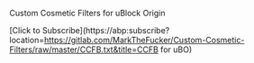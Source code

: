 Custom Cosmetic Filters for uBlock Origin

[Click to Subscribe](https://abp:subscribe?location=https://gitlab.com/MarkTheFucker/Custom-Cosmetic-Filters/raw/master/CCFB.txt&title=CCFB for uBO)